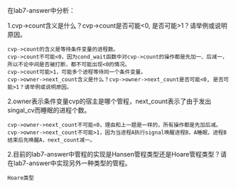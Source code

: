 在lab7-answer中分析：

1.cvp->count含义是什么？cvp->count是否可能<0, 是否可能>1？请举例或说明原因。

	cvp->count的含义是等待条件变量的进程数。
	cvp->count不可能<0，因为cond_wait函数中对cvp->count的操作都是先加一、后减一，所以不论中间是否被打断，都不可能出现<0的情况。
	cvp->count可能>1，可能多个进程等待同一个条件变量。
	cvp->owner->next_count含义是什么？cvp->owner->next_count是否可能<0, 是否可能>1？请举例或说明原因。

2.owner表示条件变量cvp的宿主是哪个管程，next_count表示了由于发出singal_cv而睡眠的进程个数。

	cvp->owner->next_count不可能<0，理由和上一题是一样的，所有操作都是先加后减。
	cvp->owner->next_count不可能>1，因为当进程A执行signal唤醒进程B，A睡眠，进程B结束后先唤醒A，next_count减一。

2.目前的lab7-answer中管程的实现是Hansen管程类型还是Hoare管程类型？请在lab7-answer中实现另外一种类型的管程。

	Hoare类型